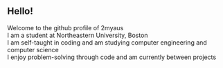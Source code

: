 ## Hello!

Welcome to the github profile of 2myaus <br/>
I am a student at Northeastern University, Boston <br/>
I am self-taught in coding and am studying computer engineering and computer science<br/>
I enjoy problem-solving through code and am currently between projects
